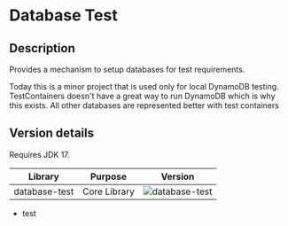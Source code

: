 # Database Test

## Description

Provides a mechanism to setup databases for test requirements.

Today this is a minor project that is used only for local DynamoDB
testing.  TestContainers doesn't have a great way to run DynamoDB
which is why this exists. All other databases are represented better
with test containers

## Version details

Requires JDK 17.


| Library       | Purpose                           | Version                                                                                   |
|---------------|-----------------------------------|-------------------------------------------------------------------------------------------|
| database-test | Core Library                      | ![database-test](https://img.shields.io/maven-central/v/com.codeheadsystems/database-test) |

- test
